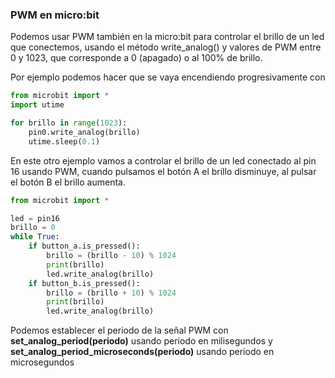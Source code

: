 ### PWM en micro:bit

Podemos usar PWM también en la micro:bit para controlar el brillo de un led que conectemos, usando el método write_analog() y valores de PWM entre 0 y 1023, que corresponde a 0 (apagado) o al 100% de brillo.

Por ejemplo podemos hacer que se vaya encendiendo progresivamente con


```python
from microbit import *
import utime

for brillo in range(1023):
    pin0.write_analog(brillo)
    utime.sleep(0.1)
```

En este otro ejemplo vamos a controlar el brillo de un led conectado al pin 16 usando PWM, cuando pulsamos el botón A el brillo disminuye, al pulsar el botón B el brillo aumenta.


```python
from microbit import *

led = pin16
brillo = 0
while True:
    if button_a.is_pressed():
        brillo = (brillo - 10) % 1024
        print(brillo)
        led.write_analog(brillo)
    if button_b.is_pressed():
        brillo = (brillo + 10) % 1024
        print(brillo)
        led.write_analog(brillo)

```

Podemos establecer el periodo de la señal PWM con **set_analog_period(periodo)** usando periodo en milisegundos y **set_analog_period_microseconds(periodo)** usando periodo en microsegundos

